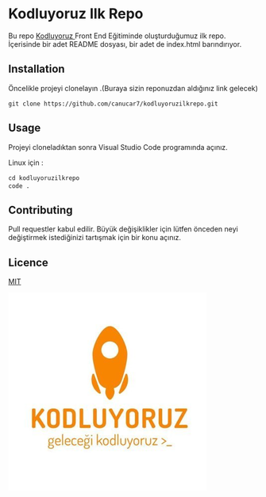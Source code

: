 # Kodluyoruz Ilk Repo

Bu repo [Kodluyoruz ](https://www.kodluyoruz.org/) Front End Eğitiminde oluşturduğumuz ilk repo. İçerisinde bir adet README dosyası, bir adet de index.html barındırıyor.

## Installation

Öncelikle projeyi clonelayın .(Buraya sizin reponuzdan aldığınız link gelecek)

```
git clone https://github.com/canucar7/kodluyoruzilkrepo.git
```

## Usage
Projeyi cloneladıktan sonra Visual Studio Code programında açınız.

Linux için :

```
cd kodluyoruzilkrepo
code .
```

## Contributing
Pull requestler kabul edilir. Büyük değişiklikler için lütfen önceden neyi değiştirmek istediğinizi tartışmak için bir konu açınız.

## Licence

[MIT ](https://choosealicense.com/licenses/mit/) 

![Kodluyoruz Logo](https://raw.githubusercontent.com/Kodluyoruz/taskforce/git/git/markdown-nedir-nasil-kullaniriz-/figures/kodluyoruz_logo.jpg)
